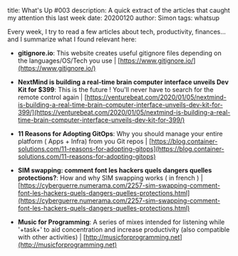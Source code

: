 title: What's Up #003
description: A quick extract of the articles that caught my attention this last week
date: 20200120
author: Simon
tags: whatsup

Every week, I try to read a few articles about tech, productivity, finances... and I summarize what I found relevant here:

* __gitignore.io__: This website creates useful gitignore files depending on the languages/OS/Tech you use | [https://www.gitignore.io/](https://www.gitignore.io/)

* __NextMind is building a real-time brain computer interface unveils Dev Kit for $399__: This is the future ! You'll never have to search for the remote control again | [https://venturebeat.com/2020/01/05/nextmind-is-building-a-real-time-brain-computer-interface-unveils-dev-kit-for-399/](https://venturebeat.com/2020/01/05/nextmind-is-building-a-real-time-brain-computer-interface-unveils-dev-kit-for-399/)

* __11 Reasons for Adopting GitOps__: Why you should manage your entire platform ( Apps + Infra) from you Git repos | [https://blog.container-solutions.com/11-reasons-for-adopting-gitops](https://blog.container-solutions.com/11-reasons-for-adopting-gitops)

* __SIM swapping: comment font les hackers quels dangers quelles protections?__: How and why SIM swapping works ( in french ) | [https://cyberguerre.numerama.com/2257-sim-swapping-comment-font-les-hackers-quels-dangers-quelles-protections.html](https://cyberguerre.numerama.com/2257-sim-swapping-comment-font-les-hackers-quels-dangers-quelles-protections.html)

* __Music for Programming__: A series of mixes intended for listening while '+task+' to aid concentration and increase productivity (also compatible with other activities) | [http://musicforprogramming.net](http://musicforprogramming.net)
